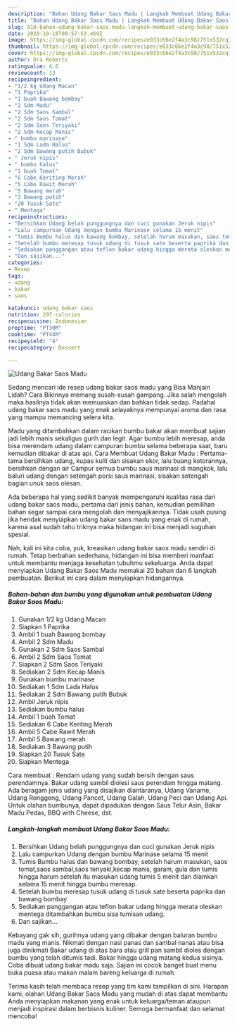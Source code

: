 ```yaml
---
description: "Bahan Udang Bakar Saos Madu | Langkah Membuat Udang Bakar Saos Madu Yang Lezat"
title: "Bahan Udang Bakar Saos Madu | Langkah Membuat Udang Bakar Saos Madu Yang Lezat"
slug: 910-bahan-udang-bakar-saos-madu-langkah-membuat-udang-bakar-saos-madu-yang-lezat
date: 2020-10-18T08:57:53.469Z
image: https://img-global.cpcdn.com/recipes/e033c66e2f4a3c98/751x532cq70/udang-bakar-saos-madu-foto-resep-utama.jpg
thumbnail: https://img-global.cpcdn.com/recipes/e033c66e2f4a3c98/751x532cq70/udang-bakar-saos-madu-foto-resep-utama.jpg
cover: https://img-global.cpcdn.com/recipes/e033c66e2f4a3c98/751x532cq70/udang-bakar-saos-madu-foto-resep-utama.jpg
author: Ora Roberts
ratingvalue: 4.6
reviewcount: 13
recipeingredient:
- "1/2 kg Udang Macan"
- "1 Paprika"
- "1 buah Bawang bombay"
- "2 Sdm Madu"
- "2 Sdm Saos Sambal"
- "2 Sdm Saos Tomat"
- "2 Sdm Saos Teriyaki"
- "2 Sdm Kecap Manis"
- " bumbu marinase"
- "1 Sdm Lada Halus"
- "2 Sdm Bawang putih Bubuk"
- " Jeruk nipis"
- " bumbu halus"
- "1 buah Tomat"
- "6 Cabe Keriting Merah"
- "5 Cabe Rawit Merah"
- "5 Bawang merah"
- "3 Bawang putih"
- "20 Tusuk Sate"
- " Mentega"
recipeinstructions:
- "Bersihkan Udang belah punggungnya dan cuci gunakan Jeruk nipis"
- "Lalu campurkan Udang dengan bumbu Marinase selama 15 menit"
- "Tumis Bumbu halus dan bawang bombay, setelah harum masukan, saos tomat,saos sambal,saos teriyaki,kecap manis, garam, gula dan tumis hingga harum setelah itu masukan udang tumis 5 menit dan diamkan selama 15 menit hingga bumbu meresap."
- "Setelah bumbu meresap tusuk udang di tusuk sate beserta paprika dan bawang bombay"
- "Sediakan panggangan atau teflon bakar udang hingga merata oleskan mentega ditambahkan bumbu sisa tumisan udang."
- "Dan sajikan..."
categories:
- Resep
tags:
- udang
- bakar
- saos

katakunci: udang bakar saos 
nutrition: 297 calories
recipecuisine: Indonesian
preptime: "PT30M"
cooktime: "PT44M"
recipeyield: "4"
recipecategory: Dessert

---
```



![Udang Bakar Saos Madu](https://img-global.cpcdn.com/recipes/e033c66e2f4a3c98/751x532cq70/udang-bakar-saos-madu-foto-resep-utama.jpg)

Sedang mencari ide resep udang bakar saos madu yang Bisa Manjain Lidah? Cara Bikinnya memang susah-susah gampang. Jika salah mengolah maka hasilnya tidak akan memuaskan dan bahkan tidak sedap. Padahal udang bakar saos madu yang enak selayaknya mempunyai aroma dan rasa yang mampu memancing selera kita.

Madu yang ditambahkan dalam racikan bumbu bakar akan membuat sajian jadi lebih manis sekaligus gurih dan legit. Agar bumbu lebih meresap, anda bisa merendam udang dalam campuran bumbu selama beberapa saat, baru kemudian dibakar di atas api. Cara Membuat Udang Bakar Madu : Pertama-tama bersihkan udang, kupas kulit dan sisakan ekor, lalu buang kotorannya, bersihkan dengan air Campur semua bumbu saus marinasi di mangkok, lalu baluri udang dengan setengah porsi saus marinasi, sisakan setengah bagian unuk saos olesan.

Ada beberapa hal yang sedikit banyak mempengaruhi kualitas rasa dari udang bakar saos madu, pertama dari jenis bahan, kemudian pemilihan bahan segar sampai cara mengolah dan menyajikannya. Tidak usah pusing jika hendak menyiapkan udang bakar saos madu yang enak di rumah, karena asal sudah tahu triknya maka hidangan ini bisa menjadi suguhan spesial.


Nah, kali ini kita coba, yuk, kreasikan udang bakar saos madu sendiri di rumah. Tetap berbahan sederhana, hidangan ini bisa memberi manfaat untuk membantu menjaga kesehatan tubuhmu sekeluarga. Anda dapat menyiapkan Udang Bakar Saos Madu memakai 20 bahan dan 6 langkah pembuatan. Berikut ini cara dalam menyiapkan hidangannya.

<!--inarticleads1-->

##### Bahan-bahan dan bumbu yang digunakan untuk pembuatan Udang Bakar Saos Madu:

1. Gunakan 1/2 kg Udang Macan
1. Siapkan 1 Paprika
1. Ambil 1 buah Bawang bombay
1. Ambil 2 Sdm Madu
1. Gunakan 2 Sdm Saos Sambal
1. Ambil 2 Sdm Saos Tomat
1. Siapkan 2 Sdm Saos Teriyaki
1. Sediakan 2 Sdm Kecap Manis
1. Gunakan  bumbu marinase
1. Sediakan 1 Sdm Lada Halus
1. Sediakan 2 Sdm Bawang putih Bubuk
1. Ambil  Jeruk nipis
1. Sediakan  bumbu halus
1. Ambil 1 buah Tomat
1. Sediakan 6 Cabe Keriting Merah
1. Ambil 5 Cabe Rawit Merah
1. Ambil 5 Bawang merah
1. Sediakan 3 Bawang putih
1. Siapkan 20 Tusuk Sate
1. Siapkan  Mentega


Cara membuat : Rendam udang yang sudah bersih dengan saus perendamnya. Bakar udang sambil diolesi saus perendam hingga matang. Ada beragam jenis udang yang disajikan diantaranya, Udang Vaname, Udang Ronggeng, Udang Pancet, Udang Galah, Udang Peci dan Udang Api. Untuk olahan bumbunya, dapat dipadukan dengan Saus Telur Asin, Bakar Madu Pedas, BBQ with Cheese, dst. 

<!--inarticleads2-->

##### Langkah-langkah membuat Udang Bakar Saos Madu:

1. Bersihkan Udang belah punggungnya dan cuci gunakan Jeruk nipis
1. Lalu campurkan Udang dengan bumbu Marinase selama 15 menit
1. Tumis Bumbu halus dan bawang bombay, setelah harum masukan, saos tomat,saos sambal,saos teriyaki,kecap manis, garam, gula dan tumis hingga harum setelah itu masukan udang tumis 5 menit dan diamkan selama 15 menit hingga bumbu meresap.
1. Setelah bumbu meresap tusuk udang di tusuk sate beserta paprika dan bawang bombay
1. Sediakan panggangan atau teflon bakar udang hingga merata oleskan mentega ditambahkan bumbu sisa tumisan udang.
1. Dan sajikan...


Kebayang gak sih, gurihnya udang yang dibakar dengan baluran bumbu madu yang manis. Nikmati dengan nasi panas dan sambal nanas atau bisa juga dinikmati Bakar udang di atas bara atau grill pan sambil dioles dengan bumbu yang telah ditumis tadi. Bakar hingga udang matang kedua sisinya. Coba dibuat udang bakar madu saja. Sajian ini cocok banget buat menu buka puasa atau makan malam bareng keluarga di rumah. 

Terima kasih telah membaca resep yang tim kami tampilkan di sini. Harapan kami, olahan Udang Bakar Saos Madu yang mudah di atas dapat membantu Anda menyiapkan makanan yang enak untuk keluarga/teman ataupun menjadi inspirasi dalam berbisnis kuliner. Semoga bermanfaat dan selamat mencoba!

